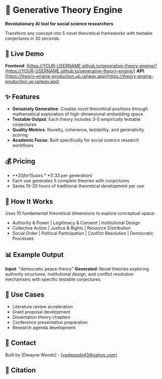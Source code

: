 # 🧠 Generative Theory Engine

**Revolutionary AI tool for social science researchers**

Transform any concept into 5 novel theoretical frameworks with testable conjectures in 30 seconds.

## 🚀 Live Demo
**Frontend**: [https://YOUR-USERNAME.github.io/generative-theory-engine/](https://YOUR-USERNAME.github.io/generative-theory-engine/)
**API**: [https://theory-engine-production.up.railway.app](https://theory-engine-production.up.railway.app)

## ✨ Features
- **Genuinely Generative**: Creates novel theoretical positions through mathematical exploration of high-dimensional embedding space
- **Testable Output**: Each theory includes 3-5 empirically testable conjectures
- **Quality Metrics**: Novelty, coherence, testability, and generativity scoring
- **Academic Focus**: Built specifically for social science research workflows

## 💰 Pricing
- **$20 for 15 uses** ($1.33 per generation)
- Each use generates 5 complete theories with conjectures
- Saves 10-20 hours of traditional theoretical development per use

## 🔬 How It Works
Uses 10 fundamental theoretical dimensions to explore conceptual space:
- Authority & Power | Legitimacy & Consent | Institutional Design
- Collective Action | Justice & Rights | Resource Distribution
- Social Order | Political Participation | Conflict Resolution | Democratic Processes

## 📊 Example Output
**Input**: "democratic peace theory"
**Generated**: Novel theories exploring authority structures, institutional design, and conflict resolution mechanisms with specific testable conjectures

## 🎯 Use Cases
- Literature review acceleration
- Grant proposal development
- Dissertation theory chapters
- Conference presentation preparation
- Research agenda development

## 📧 Contact
Built by [Dwayne Woods] - [yadwoods43@yahoo.com]

## 📖 Citation
